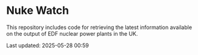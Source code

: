 # Nuke Watch

This repository includes code for retrieving the latest information available on the output of EDF nuclear power plants in the UK.

Last updated: 2025-05-28 00:59